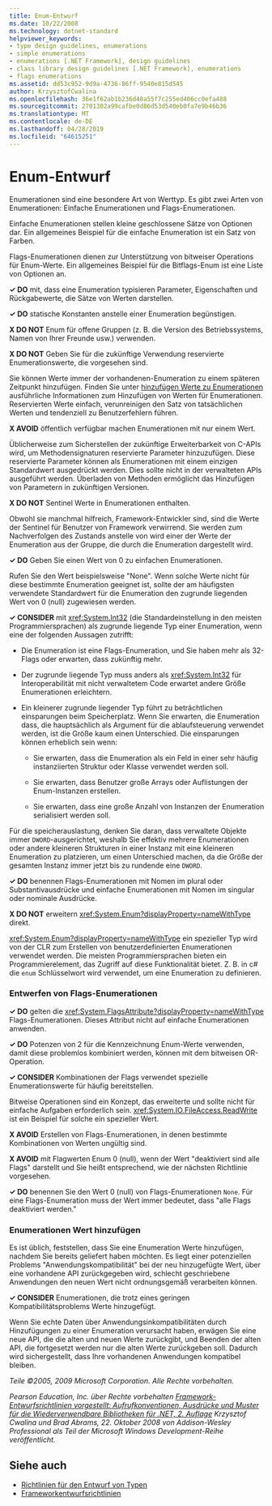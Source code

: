 ```yaml
---
title: Enum-Entwurf
ms.date: 10/22/2008
ms.technology: dotnet-standard
helpviewer_keywords:
- type design guidelines, enumerations
- simple enumerations
- enumerations [.NET Framework], design guidelines
- class library design guidelines [.NET Framework], enumerations
- flags enumerations
ms.assetid: dd53c952-9d9a-4736-86ff-9540e815d545
author: KrzysztofCwalina
ms.openlocfilehash: 36e1f62ab1b236d48a55f7c255ed406cc0efa488
ms.sourcegitcommit: 2701302a99cafbe0d86d53d540eb0fa7e9b46b36
ms.translationtype: MT
ms.contentlocale: de-DE
ms.lasthandoff: 04/28/2019
ms.locfileid: "64615251"
---
```

# <a name="enum-design"></a>Enum-Entwurf
Enumerationen sind eine besondere Art von Werttyp. Es gibt zwei Arten von Enumerationen: Einfache Enumerationen und Flags-Enumerationen.  
  
 Einfache Enumerationen stellen kleine geschlossene Sätze von Optionen dar. Ein allgemeines Beispiel für die einfache Enumeration ist ein Satz von Farben.  
  
 Flags-Enumerationen dienen zur Unterstützung von bitweiser Operations für Enum-Werte. Ein allgemeines Beispiel für die Bitflags-Enum ist eine Liste von Optionen an.  
  
 **✓ DO** mit, dass eine Enumeration typisieren Parameter, Eigenschaften und Rückgabewerte, die Sätze von Werten darstellen.  
  
 **✓ DO** statische Konstanten anstelle einer Enumeration begünstigen.  
  
 **X DO NOT** Enum für offene Gruppen (z. B. die Version des Betriebssystems, Namen von Ihrer Freunde usw.) verwenden.  
  
 **X DO NOT** Geben Sie für die zukünftige Verwendung reservierte Enumerationswerte, die vorgesehen sind.  
  
 Sie können Werte immer der vorhandenen-Enumeration zu einem späteren Zeitpunkt hinzufügen. Finden Sie unter [hinzufügen Werte zu Enumerationen](#add_value) ausführliche Informationen zum Hinzufügen von Werten für Enumerationen. Reservierten Werte einfach, verunreinigen den Satz von tatsächlichen Werten und tendenziell zu Benutzerfehlern führen.  
  
 **X AVOID** öffentlich verfügbar machen Enumerationen mit nur einem Wert.  
  
 Üblicherweise zum Sicherstellen der zukünftige Erweiterbarkeit von C-APIs wird, um Methodensignaturen reservierte Parameter hinzuzufügen. Diese reservierte Parameter können als Enumerationen mit einem einzigen Standardwert ausgedrückt werden. Dies sollte nicht in der verwalteten APIs ausgeführt werden. Überladen von Methoden ermöglicht das Hinzufügen von Parametern in zukünftigen Versionen.  
  
 **X DO NOT** Sentinel Werte in Enumerationen enthalten.  
  
 Obwohl sie manchmal hilfreich, Framework-Entwickler sind, sind die Werte der Sentinel für Benutzer von Framework verwirrend. Sie werden zum Nachverfolgen des Zustands anstelle von wird einer der Werte der Enumeration aus der Gruppe, die durch die Enumeration dargestellt wird.  
  
 **✓ DO** Geben Sie einen Wert von 0 zu einfachen Enumerationen.  
  
 Rufen Sie den Wert beispielsweise "None". Wenn solche Werte nicht für diese bestimmte Enumeration geeignet ist, sollte der am häufigsten verwendete Standardwert für die Enumeration den zugrunde liegenden Wert von 0 (null) zugewiesen werden.  
  
 **✓ CONSIDER** mit <xref:System.Int32> (die Standardeinstellung in den meisten Programmiersprachen) als zugrunde liegende Typ einer Enumeration, wenn eine der folgenden Aussagen zutrifft:  
  
- Die Enumeration ist eine Flags-Enumeration, und Sie haben mehr als 32-Flags oder erwarten, dass zukünftig mehr.  
  
- Der zugrunde liegende Typ muss anders als <xref:System.Int32> für Interoperabilität mit nicht verwaltetem Code erwartet andere Größe Enumerationen erleichtern.  
  
- Ein kleinerer zugrunde liegender Typ führt zu beträchtlichen einsparungen beim Speicherplatz. Wenn Sie erwarten, die Enumeration dass, die hauptsächlich als Argument für die ablaufsteuerung verwendet werden, ist die Größe kaum einen Unterschied. Die einsparungen können erheblich sein wenn:  
  
    - Sie erwarten, dass die Enumeration als ein Feld in einer sehr häufig instanziierten Struktur oder Klasse verwendet werden soll.  
  
    - Sie erwarten, dass Benutzer große Arrays oder Auflistungen der Enum-Instanzen erstellen.  
  
    - Sie erwarten, dass eine große Anzahl von Instanzen der Enumeration serialisiert werden soll.  
  
 Für die speicherauslastung, denken Sie daran, dass verwaltete Objekte immer `DWORD`-ausgerichtet, weshalb Sie effektiv mehrere Enumerationen oder andere kleineren Strukturen in einer Instanz mit eine kleineren Enumeration zu platzieren, um einen Unterschied machen, da die Größe der gesamten Instanz immer jetzt bis zu rundende eine `DWORD`.  
  
 **✓ DO** benennen Flags-Enumerationen mit Nomen im plural oder Substantivausdrücke und einfache Enumerationen mit Nomen im singular oder nominale Ausdrücke.  
  
 **X DO NOT** erweitern <xref:System.Enum?displayProperty=nameWithType> direkt.  
  
 <xref:System.Enum?displayProperty=nameWithType> ein spezieller Typ wird von der CLR zum Erstellen von benutzerdefinierten Enumerationen verwendet werden. Die meisten Programmiersprachen bieten ein Programmierelement, das Zugriff auf diese Funktionalität bietet. Z. B. in c# die `enum` Schlüsselwort wird verwendet, um eine Enumeration zu definieren.  
  
<a name="design"></a>   
### <a name="designing-flag-enums"></a>Entwerfen von Flags-Enumerationen  
 **✓ DO** gelten die <xref:System.FlagsAttribute?displayProperty=nameWithType> Flags-Enumerationen. Dieses Attribut nicht auf einfache Enumerationen anwenden.  
  
 **✓ DO** Potenzen von 2 für die Kennzeichnung Enum-Werte verwenden, damit diese problemlos kombiniert werden, können mit dem bitweisen OR-Operation.  
  
 **✓ CONSIDER** Kombinationen der Flags verwendet spezielle Enumerationswerte für häufig bereitstellen.  
  
 Bitweise Operationen sind ein Konzept, das erweiterte und sollte nicht für einfache Aufgaben erforderlich sein. <xref:System.IO.FileAccess.ReadWrite> ist ein Beispiel für solche ein spezieller Wert.  
  
 **X AVOID** Erstellen von Flags-Enumerationen, in denen bestimmte Kombinationen von Werten ungültig sind.  
  
 **X AVOID** mit Flagwerten Enum 0 (null), wenn der Wert "deaktiviert sind alle Flags" darstellt und Sie heißt entsprechend, wie der nächsten Richtlinie vorgesehen.  
  
 **✓ DO** benennen Sie den Wert 0 (null) von Flags-Enumerationen `None`. Für eine Flags-Enumeration muss der Wert immer bedeutet, dass "alle Flags deaktiviert werden."  
  
<a name="add_value"></a>   
### <a name="adding-value-to-enums"></a>Enumerationen Wert hinzufügen  
 Es ist üblich, feststellen, dass Sie eine Enumeration Werte hinzufügen, nachdem Sie bereits geliefert haben möchten. Es liegt einer potenziellen Problems "Anwendungskompatibilität" bei der neu hinzugefügte Wert, über eine vorhandene API zurückgegeben wird, schlecht geschriebene Anwendungen den neuen Wert nicht ordnungsgemäß verarbeiten können.  
  
 **✓ CONSIDER** Enumerationen, die trotz eines geringen Kompatibilitätsproblems Werte hinzugefügt.  
  
 Wenn Sie echte Daten über Anwendungsinkompatibilitäten durch Hinzufügungen zu einer Enumeration verursacht haben, erwägen Sie eine neue API, die die alten und neuen Werte zurückgibt, und Beenden der alten API, die fortgesetzt werden nur die alten Werte zurückgeben soll. Dadurch wird sichergestellt, dass Ihre vorhandenen Anwendungen kompatibel bleiben.  
  
 *Teile ©2005, 2009 Microsoft Corporation. Alle Rechte vorbehalten.*  
  
 *Pearson Education, Inc. über Rechte vorbehalten [Framework-Entwurfsrichtlinien vorgestellt: Aufrufkonventionen, Ausdrücke und Muster für die Wiederverwendbare Bibliotheken für .NET, 2. Auflage](https://www.informit.com/store/framework-design-guidelines-conventions-idioms-and-9780321545619) Krzysztof Cwalina und Brad Abrams, 22. Oktober 2008 von Addison-Wesley Professional als Teil der Microsoft Windows Development-Reihe veröffentlicht.*  
  
## <a name="see-also"></a>Siehe auch

- [Richtlinien für den Entwurf von Typen](../../../docs/standard/design-guidelines/type.md)
- [Frameworkentwurfsrichtlinien](../../../docs/standard/design-guidelines/index.md)
